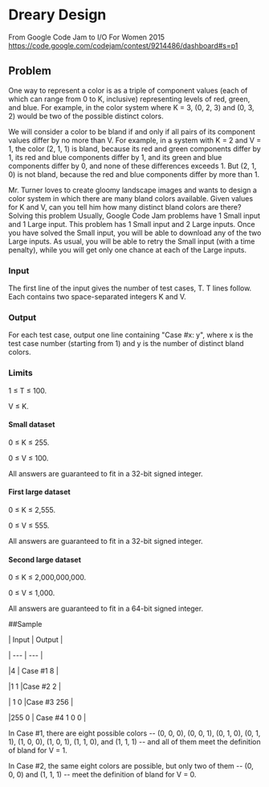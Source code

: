 # Dreary Design

From Google Code Jam to I/O For Women 2015
https://code.google.com/codejam/contest/9214486/dashboard#s=p1

## Problem

One way to represent a color is as a triple of component values (each of which can range from 0 to K, inclusive) representing levels of red, green, and blue. For example, in the color system where K = 3, (0, 2, 3) and (0, 3, 2) would be two of the possible distinct colors.

We will consider a color to be bland if and only if all pairs of its component values differ by no more than V. For example, in a system with K = 2 and V = 1, the color (2, 1, 1) is bland, because its red and green components differ by 1, its red and blue components differ by 1, and its green and blue components differ by 0, and none of these differences exceeds 1. But (2, 1, 0) is not bland, because the red and blue components differ by more than 1.

Mr. Turner loves to create gloomy landscape images and wants to design a color system in which there are many bland colors available. Given values for K and V, can you tell him how many distinct bland colors are there?
Solving this problem
Usually, Google Code Jam problems have 1 Small input and 1 Large input. This problem has 1 Small input and 2 Large inputs. Once you have solved the Small input, you will be able to download any of the two Large inputs. As usual, you will be able to retry the Small input (with a time penalty), while you will get only one chance at each of the Large inputs.

### Input

The first line of the input gives the number of test cases, T. T lines follow. Each contains two space-separated integers K and V.

### Output

For each test case, output one line containing "Case #x: y", where x is the test case number (starting from 1) and y is the number of distinct bland colors.

### Limits

1 ≤ T ≤ 100.

V ≤ K.

#### Small dataset

0 ≤ K ≤ 255.

0 ≤ V ≤ 100.

All answers are guaranteed to fit in a 32-bit signed integer.

#### First large dataset

0 ≤ K ≤ 2,555.

0 ≤ V ≤ 555.

All answers are guaranteed to fit in a 32-bit signed integer.

#### Second large dataset

0 ≤ K ≤ 2,000,000,000.

0 ≤ V ≤ 1,000.

All answers are guaranteed to fit in a 64-bit signed integer.

##Sample




| Input | Output |

| --- | --- | 

|4 | Case #1 8 | 

|1 1 |Case #2 2   |

| 1 0 |Case #3 256 |

|255 0 | Case #4 1 0 0 |
	



In Case #1, there are eight possible colors -- (0, 0, 0), (0, 0, 1), (0, 1, 0), (0, 1, 1), (1, 0, 0), (1, 0, 1), (1, 1, 0), and (1, 1, 1) -- and all of them meet the definition of bland for V = 1.

In Case #2, the same eight colors are possible, but only two of them -- (0, 0, 0) and (1, 1, 1) -- meet the definition of bland for V = 0.
